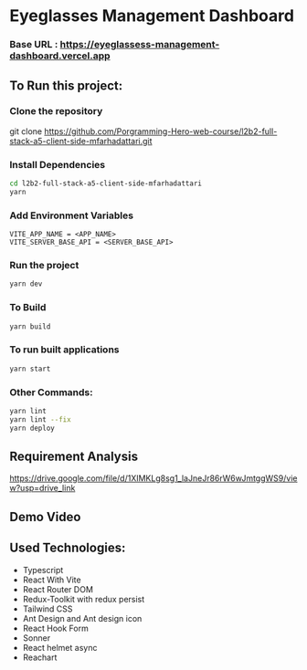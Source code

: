 # Eyeglasses Management Dashboard

### Base URL : https://eyeglassess-management-dashboard.vercel.app

## To Run this project:

### Clone the repository

git clone https://github.com/Porgramming-Hero-web-course/l2b2-full-stack-a5-client-side-mfarhadattari.git

### Install Dependencies

```bash
cd l2b2-full-stack-a5-client-side-mfarhadattari
yarn
```

### Add Environment Variables

```
VITE_APP_NAME = <APP_NAME>
VITE_SERVER_BASE_API = <SERVER_BASE_API>
```

### Run the project

```bash
yarn dev
```

### To Build

```bash
yarn build
```

### To run built applications

```bash
yarn start
```

### Other Commands:

```bash
yarn lint
yarn lint --fix
yarn deploy
```

## Requirement Analysis

https://drive.google.com/file/d/1XIMKLg8sg1_laJneJr86rW6wJmtggWS9/view?usp=drive_link

## Demo Video

## Used Technologies:

- Typescript
- React With Vite
- React Router DOM
- Redux-Toolkit with redux persist
- Tailwind CSS
- Ant Design and Ant design icon
- React Hook Form
- Sonner
- React helmet async
- Reachart
